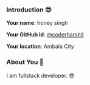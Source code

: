 ### Introduction :sunglasses:

**Your name**: honey singh

**Your GitHub id**: [@coderharshit](https://github.com/coderharshit)

**Your location**: Ambala City

### About You :boy:

I am fullstack developer.
 :sunglasses:

